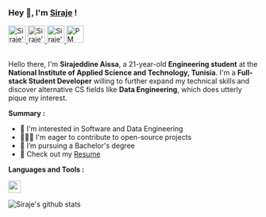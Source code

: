 ### Hey 👋, I'm [Siraje](https://sirajeddineaissa.vercel.app) !

<a href="https://www.instagram.com/sirajeddine.aissa" target="_blank" rel="noopener noreferrer">
  <img height="35" src="https://img.icons8.com/color/48/000000/instagram-new--v1.png" alt="Siraje's Instagram"/>
</a>
<a href="https://www.linkedin.com/in/sirajeddineaissa" target="_blank" rel="noopener noreferrer">
    <img height="35" src="https://img.icons8.com/color/48/000000/linkedin.png" alt="Siraje's LinkedIn"/>
</a>
<a href="https://t.me/sirajeddineaissa" target="_blank" rel="noopener noreferrer">
    <img height="35" src="https://img.icons8.com/color/48/000000/telegram-app--v1.png" alt="Siraje's Telegram"/>
</a>
<a href="mailto:sirajeddineaissa@protonmail.com" target="_blank" rel="noopener noreferrer">
    <img height="35" src="https://img.icons8.com/fluency/48/000000/mail.png" alt="PM Siraje"/>
</a>


<br />
<br />

Hello there, I'm **Sirajeddine Aissa**, a 21-year-old **Engineering student** at the **National Institute of Applied Science and Technology, Tunisia**. I'm a **Full-stack Student Developer** willing to further expand my technical skills and discover alternative CS fields like **Data Engineering**, which does utterly pique my interest. 


**Summary :**

- 🤔 I'm interested in Software and Data Engineering
- 👨🏽‍💻 I'm eager to contribute to open-source projects
- 💼 I’m pursuing a Bachelor's degree
- 📝 Check out my [Resume](https://drive.google.com/file/d/1GOIMIo2h9mRFJCUJ_WbOxBNrbuayQwxR/view)

**Languages and Tools :**  

<img height="25" src="https://skillicons.dev/icons?i=typescript,javascript,python,cpp,next,react,nodejs,mysql,firebase,docker,aws,git,bash,linux">

![Siraje's github stats](https://github-readme-stats.vercel.app/api?username=sirajeddineaissa&count_private=true&show_icons=true)
